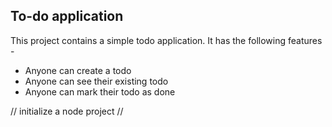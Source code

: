## To-do application

This project contains a simple todo application.
It has the following features -

- Anyone can create a todo
- Anyone can see their existing todo
- Anyone can mark their todo as done

// initialize a node project
//
